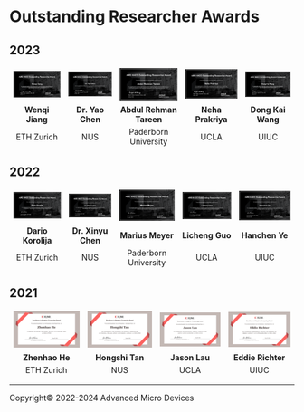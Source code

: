 # Outstanding Researcher Awards​

## 2023

<!--Sorted alphabetically by center-->

<table border="0" width="100%" style="border: 0px; background:transparent">
    <thead>
        <tr style="border: 0px;">
            <td style="border: 0px; background:transparent; text-align: center; vertical-align: middle;">
                <a href="./images/awards/ETHZ_award_2024.png"><img src="./images/awards/ETHZ_award_2024.png" width="180"></a>
            </td>
            <td style="border: 0px; background:transparent; text-align: center; vertical-align: middle;">
                <a href="./images/awards/NUS_award_2024.png"><img src="./images/awards/NUS_award_2024.png" width="180"></a>
            </td>
            <td style="border: 0px; background:transparent; text-align: center; vertical-align: middle;">
                <a href="./images/awards/Paderborn_award_2024.png"><img src="./images/awards/Paderborn_award_2024.png" width="180"></a>
            </td>
            <td style="border: 0px; background:transparent; text-align: center; vertical-align: middle;">
                <a href="./images/awards/UCLA_award_2024.png"><img src="./images/awards/UCLA_award_2024.png" width="180"></a>
            </td>
            <td style="border: 0px; background:transparent; text-align: center; vertical-align: middle;">
                <a href="./images/awards/UIUC_award_2024.png"><img src="./images/awards/UIUC_award_2024.png" width="180"></a>
            </td>
        </tr>
        <tr style="border: 0px;">
            <td style="border: 0px; background:transparent; text-align: center; vertical-align: middle;"><strong>Wenqi Jiang</strong></td>
            <td style="border: 0px; background:transparent; text-align: center; vertical-align: middle;"><strong>Dr. Yao Chen</strong></td>
            <td style="border: 0px; background:transparent; text-align: center; vertical-align: middle;"><strong>Abdul Rehman Tareen</strong></td>
            <td style="border: 0px; background:transparent; text-align: center; vertical-align: middle;"><strong>Neha Prakriya</strong></td>
            <td style="border: 0px; background:transparent; text-align: center; vertical-align: middle;"><strong>Dong Kai Wang​</strong></td>
        </tr>
        <tr style="border: 0px;">
            <td style="border: 0px; background:transparent; text-align: center; vertical-align: middle;">ETH Zurich</td>
            <td style="border: 0px; background:transparent; text-align: center; vertical-align: middle;">NUS</td>
            <td style="border: 0px; background:transparent; text-align: center; vertical-align: middle;">Paderborn University​</td>
            <td style="border: 0px; background:transparent; text-align: center; vertical-align: middle;">UCLA</td>
            <td style="border: 0px; background:transparent; text-align: center; vertical-align: middle;">UIUC</td>
        </tr>
    </thead>
</table>

## 2022

<!--Sorted alphabetically by center-->

<table border="0" width="100%" style="border: 0px; background:transparent">
    <thead>
        <tr style="border: 0px;">
            <td style="border: 0px; background:transparent; text-align: center; vertical-align: middle;">
                <a href="./images/awards/ETHZ_award_2023.png"><img src="./images/awards/ETHZ_award_2023.png" width="180"></a>
            </td>
            <td style="border: 0px; background:transparent; text-align: center; vertical-align: middle;">
                <a href="./images/awards/NUS_award_2023.png"><img src="./images/awards/NUS_award_2023.png" width="180"></a>
            </td>
            <td style="border: 0px; background:transparent; text-align: center; vertical-align: middle;">
                <a href="./images/awards/Paderborn_award_2023.png"><img src="./images/awards/Paderborn_award_2023.png" width="180"></a>
            </td>
            <td style="border: 0px; background:transparent; text-align: center; vertical-align: middle;">
                <a href="./images/awards/UCLA_award_2023.png"><img src="./images/awards/UCLA_award_2023.png" width="180"></a>
            </td>
            <td style="border: 0px; background:transparent; text-align: center; vertical-align: middle;">
                <a href="./images/awards/UIUC_award_2023.png"><img src="./images/awards/UIUC_award_2023.png" width="180"></a>
            </td>
        </tr>
        <tr style="border: 0px;">
            <td style="border: 0px; background:transparent; text-align: center; vertical-align: middle;"><strong>Dario Korolija</strong></td>
            <td style="border: 0px; background:transparent; text-align: center; vertical-align: middle;"><strong>Dr. Xinyu Chen</strong></td>
            <td style="border: 0px; background:transparent; text-align: center; vertical-align: middle;"><strong>Marius Meyer</strong></td>
            <td style="border: 0px; background:transparent; text-align: center; vertical-align: middle;"><strong>Licheng Guo</strong></td>
            <td style="border: 0px; background:transparent; text-align: center; vertical-align: middle;"><strong>Hanchen Ye​</strong></td>
        </tr>
        <tr style="border: 0px;">
            <td style="border: 0px; background:transparent; text-align: center; vertical-align: middle;">ETH Zurich</td>
            <td style="border: 0px; background:transparent; text-align: center; vertical-align: middle;">NUS</td>
            <td style="border: 0px; background:transparent; text-align: center; vertical-align: middle;">Paderborn University​</td>
            <td style="border: 0px; background:transparent; text-align: center; vertical-align: middle;">UCLA</td>
            <td style="border: 0px; background:transparent; text-align: center; vertical-align: middle;">UIUC</td>
        </tr>
    </thead>
</table>

## 2021

<!--Sorted alphabetically by center-->

<table border="0" width="100%" style="border: 0px; background:transparent">
    <thead>
        <tr style="border: 0px;">
            <td style="border: 0px; background:transparent; text-align: center; vertical-align: middle;">
                <a href="./images/awards/ETHZ_award_2022.png"><img src="./images/awards/ETHZ_award_2022.png" width="180"></a>
            </td>
            <td style="border: 0px; background:transparent; text-align: center; vertical-align: middle;">
                <a href="./images/awards/NUS_award_2022.png"><img src="./images/awards/NUS_award_2022.png" width="180"></a>
            </td>
            <td style="border: 0px; background:transparent; text-align: center; vertical-align: middle;">
                <a href="./images/awards/UCLA_award_2022.png"><img src="./images/awards/UCLA_award_2022.png" width="180"></a>
            </td>
            <td style="border: 0px; background:transparent; text-align: center; vertical-align: middle;">
                <a href="./images/awards/UIUC_award_2022.png"><img src="./images/awards/UIUC_award_2022.png" width="180"></a>
            </td>
        </tr>
        <tr style="border: 0px;">
            <td style="border: 0px; background:transparent; text-align: center; vertical-align: middle;"><strong>Zhenhao He</strong></td>
            <td style="border: 0px; background:transparent; text-align: center; vertical-align: middle;"><strong>Hongshi Tan</strong></td>
            <td style="border: 0px; background:transparent; text-align: center; vertical-align: middle;"><strong>Jason Lau</strong></td>
            <td style="border: 0px; background:transparent; text-align: center; vertical-align: middle;"><strong>Eddie Richter​</strong></td>
        </tr>
        <tr style="border: 0px;">
            <td style="border: 0px; background:transparent; text-align: center; vertical-align: middle;">ETH Zurich</td>
            <td style="border: 0px; background:transparent; text-align: center; vertical-align: middle;">NUS</td>
            <td style="border: 0px; background:transparent; text-align: center; vertical-align: middle;">UCLA</td>
            <td style="border: 0px; background:transparent; text-align: center; vertical-align: middle;">UIUC</td>
        </tr>
    </thead>
</table>

---------------------------------------
<p class="copyright">Copyright&copy; 2022-2024 Advanced Micro Devices</p>